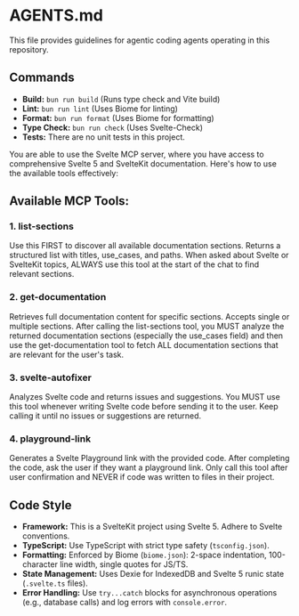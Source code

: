# AGENTS.md

This file provides guidelines for agentic coding agents operating in this repository.

## Commands

- **Build:** `bun run build` (Runs type check and Vite build)
- **Lint:** `bun run lint` (Uses Biome for linting)
- **Format:** `bun run format` (Uses Biome for formatting)
- **Type Check:** `bun run check` (Uses Svelte-Check)
- **Tests:** There are no unit tests in this project.

You are able to use the Svelte MCP server, where you have access to comprehensive Svelte 5 and SvelteKit documentation. Here's how to use the available tools effectively:

## Available MCP Tools:

### 1. list-sections

Use this FIRST to discover all available documentation sections. Returns a structured list with titles, use_cases, and paths.
When asked about Svelte or SvelteKit topics, ALWAYS use this tool at the start of the chat to find relevant sections.

### 2. get-documentation

Retrieves full documentation content for specific sections. Accepts single or multiple sections.
After calling the list-sections tool, you MUST analyze the returned documentation sections (especially the use_cases field) and then use the get-documentation tool to fetch ALL documentation sections that are relevant for the user's task.

### 3. svelte-autofixer

Analyzes Svelte code and returns issues and suggestions.
You MUST use this tool whenever writing Svelte code before sending it to the user. Keep calling it until no issues or suggestions are returned.

### 4. playground-link

Generates a Svelte Playground link with the provided code.
After completing the code, ask the user if they want a playground link. Only call this tool after user confirmation and NEVER if code was written to files in their project.

## Code Style

- **Framework:** This is a SvelteKit project using Svelte 5. Adhere to Svelte conventions.
- **TypeScript:** Use TypeScript with strict type safety (`tsconfig.json`).
- **Formatting:** Enforced by Biome (`biome.json`): 2-space indentation, 100-character line width, single quotes for JS/TS.
- **State Management:** Uses Dexie for IndexedDB and Svelte 5 runic state (`.svelte.ts` files).
- **Error Handling:** Use `try...catch` blocks for asynchronous operations (e.g., database calls) and log errors with `console.error`.


